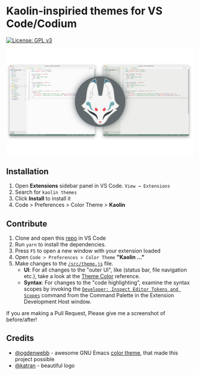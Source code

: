 # Kaolin-inspiried themes for VS Code/Codium

[![License: GPL v3](https://img.shields.io/badge/License-GPL%20v3-green.svg)](http://www.gnu.org/licenses/gpl-3.0)

![Preview](https://raw.githubusercontent.com/zed-nait/kaolin-vscode-themes/master/images/preview.png)

## Installation

1. Open **Extensions** sidebar panel in VS Code. `View → Extensions`
2. Search for `kaolin themes`
3. Click **Install** to install it
4. Code > Preferences > Color Theme > **Kaolin**

## Contribute

1. Clone and open this [repo](https://github.com/zed-nait/kaolin-vscode-themes) in VS Code
2. Run `yarn` to install the dependencies.
3. Press `F5` to open a new window with your extension loaded
4. Open `Code > Preferences > Color Theme` **"Kaolin ..."**
5. Make changes to the [`/src/theme.js`](https://github.com/zed-nait/kaolin-vscode-themes/blob/master/src/theme.js) file.
   - **UI**: For all changes to the "outer UI", like (status bar, file navigation etc.), take a look at the [Theme Color](https://code.visualstudio.com/api/references/theme-color) reference.
   - **Syntax**: For changes to the "code highlighting", examine the syntax scopes by invoking the [`Developer: Inspect Editor Tokens and Scopes`](https://code.visualstudio.com/api/language-extensions/syntax-highlight-guide#scope-inspector) command from the Command Palette in the Extension Development Host window.

If you are making a Pull Request, Please give me a screenshot of before/after!

## Credits

- [@ogdenwebb](https://github.com/ogdenwebb) - awesome GNU Emacs [color theme](https://github.com/ogdenwebb/emacs-kaolin-themes), that made this project possible
- [@katran](https://t.me/katran_tg) - beautiful logo
